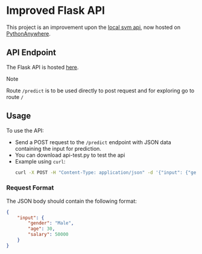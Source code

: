 # Improved Flask API

This project is an improvement upon the [local svm api](https://github.com/ombothre/flask-api), now hosted on [PythonAnywhere](https://om1024.pythonanywhere.com/).

## API Endpoint

The Flask API is hosted [here](https://om1024.pythonanywhere.com/).

>[!NOTE]
>Route `/predict` is to be used directly to post request and for exploring go to route `/`

## Usage

To use the API:
- Send a POST request to the `/predict` endpoint with JSON data containing the input for prediction.
- You can download api-test.py to test the api
- Example using `curl`:
    ```bash
    curl -X POST -H "Content-Type: application/json" -d '{"input": {"gender": "Male", "age": 30, "salary": 50000}}' https://om1024.pythonanywhere.com/predict
    ```

### Request Format

The JSON body should contain the following format:
```json
{
    "input": {
        "gender": "Male",
        "age": 30,
        "salary": 50000
    }
}
